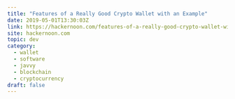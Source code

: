 ```yaml
---
title: "Features of a Really Good Crypto Wallet with an Example"
date: 2019-05-01T13:30:03Z
link: https://hackernoon.com/features-of-a-really-good-crypto-wallet-with-an-example-87ee912cfe0d?source=rss----3a8144eabfe3---4
site: hackernoon.com
topic: dev
category:
  - wallet
  - software
  - javvy
  - blockchain
  - cryptocurrency
draft: false
---
```

